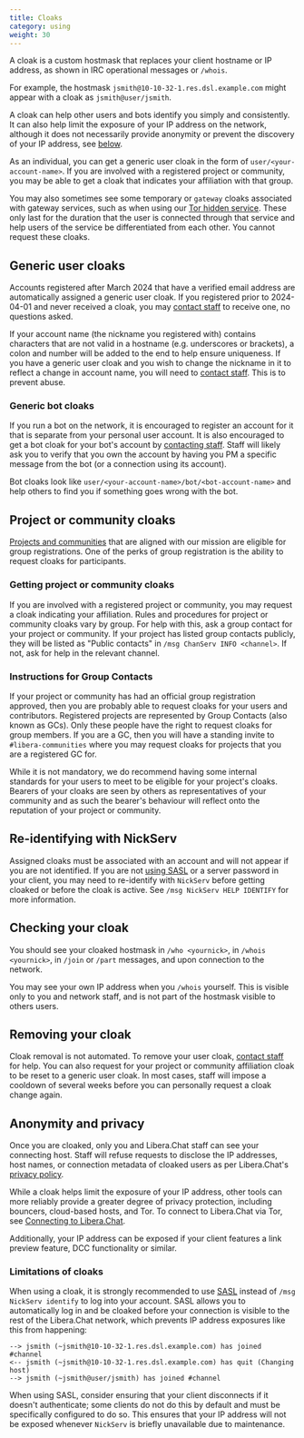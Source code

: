 ```yaml
---
title: Cloaks 
category: using
weight: 30
---
```


A cloak is a custom hostmask that replaces your client hostname or IP address,
as shown in IRC operational messages or `/whois`.

For example, the hostmask `jsmith@10-10-32-1.res.dsl.example.com` might appear
with a cloak as `jsmith@user/jsmith`.

A cloak can help other users and bots identify you simply and consistently. It
can also help limit the exposure of your IP address on the network, although
it does not necessarily provide anonymity or prevent the discovery of your IP
address, see [below](#limitations-of-cloaks).

As an individual, you can get a generic user cloak in the form of
`user/<your-account-name>`. If you are involved with a registered
project or community, you may be able to get a cloak that indicates your
affiliation with that group.

You may also sometimes see some temporary or `gateway` cloaks associated with
gateway services, such as when using our
[Tor hidden service](/guides/connect#accessing-liberachat-via-tor). These only
last for the duration that the user is connected through that service and help
users of the service be differentiated from each other. You cannot request
these cloaks.

## Generic user cloaks

Accounts registered after March 2024 that have a verified email address are
automatically assigned a generic user cloak. If you registered prior to
2024-04-01 and never received a cloak, you may [contact staff][contact]
to receive one, no questions asked.

If your account name (the nickname you registered with) contains characters
that are not valid in a hostname (e.g. underscores or brackets), a colon and
number will be added to the end to help ensure uniqueness.
If you have a generic user cloak and you wish to change the nickname in it to
reflect a change in account name, you will need to [contact staff][contact].
This is to prevent abuse.

### Generic bot cloaks

If you run a bot on the network, it is encouraged to register an account for
it that is separate from your personal user account. It is also encouraged
to get a bot cloak for your bot's account by [contacting staff][contact].
Staff will likely ask you to verify that you own the account by having you
PM a specific message from the bot (or a connection using its account).

Bot cloaks look like `user/<your-account-name>/bot/<bot-account-name>`
and help others to find you if something goes wrong with the bot.

## Project or community cloaks

[Projects and communities](/chanreg#what-is-on-topic) that are
aligned with our mission are eligible for group registrations. One of the
perks of group registration is the ability to request cloaks for participants.

### Getting project or community cloaks

If you are involved with a registered project or community, you may
request a cloak indicating your affiliation. Rules and procedures for project
or community cloaks vary by group. For help with this, ask a group contact for
your project or community. If your project has listed group contacts publicly,
they will be listed as "Public contacts" in `/msg ChanServ INFO <channel>`.
If not, ask for help in the relevant channel.

### Instructions for Group Contacts

If your project or community has had an official group registration approved,
then you are probably able to request cloaks for your users and contributors.
Registered projects are represented by Group Contacts (also known as GCs).
Only these people have the right to request cloaks for group members.
If you are a GC, then you will have a standing invite to `#libera-communities`
where you may request cloaks for projects that you are a registered GC for.

While it is not mandatory, we do recommend having some internal standards for
your users to meet to be eligible for your project's cloaks. Bearers of your
cloaks are seen by others as representatives of your community and as such
the bearer's behaviour will reflect onto the reputation of
your project or community.

## Re-identifying with NickServ

Assigned cloaks must be associated with an account and will not appear if you
are not identified. If you are not [using SASL](/guides/sasl) or a server
password in your client, you may need to re-identify with `NickServ` before
getting cloaked or before the cloak is active. See
`/msg NickServ HELP IDENTIFY` for more information.

## Checking your cloak

You should see your cloaked hostmask in `/who <yournick>`, in
`/whois <yournick>`, in `/join` or `/part` messages, and upon connection to
the network.

You may see your own IP address when you `/whois` yourself. This is visible
only to you and network staff, and is not part of the hostmask visible to
others users.

## Removing your cloak

Cloak removal is not automated. To remove your user cloak,
[contact staff][contact] for help. You can also request for your
project or community affiliation cloak to be reset to a generic user cloak.
In most cases, staff will impose a cooldown of several weeks before you can
personally request a cloak change again.

## Anonymity and privacy

Once you are cloaked, only you and Libera.Chat staff can see
your connecting host. Staff will refuse requests to disclose the
IP addresses, host names, or connection metadata of cloaked users
as per Libera.Chat's [privacy policy](/privacy).

While a cloak helps limit the exposure of your IP address, other tools can
more reliably provide a greater degree of privacy protection, including
bouncers, cloud-based hosts, and Tor. To connect to Libera.Chat via Tor, see
[Connecting to Libera.Chat](/guides/connect#accessing-liberachat-via-tor).

Additionally, your IP address can be exposed if your client features a
link preview feature, DCC functionality or similar.

### Limitations of cloaks

When using a cloak, it is strongly recommended to use [SASL](/guides/sasl)
instead of `/msg NickServ identify` to log into your account.
SASL allows you to automatically log in and be cloaked before
your connection is visible to the rest of the Libera.Chat network,
which prevents IP address exposures like this from happening:

```irc
--> jsmith (~jsmith@10-10-32-1.res.dsl.example.com) has joined #channel
<-- jsmith (~jsmith@10-10-32-1.res.dsl.example.com) has quit (Changing host)
--> jsmith (~jsmith@user/jsmith) has joined #channel
```

When using SASL, consider ensuring that your client disconnects if
it doesn't authenticate; some clients do not do this by default and
must be specifically configured to do so. This ensures that your
IP address will not be exposed whenever `NickServ` is
briefly unavailable due to maintenance.

[contact]: /guides/faq#how-to-find-libera-chat-staff
